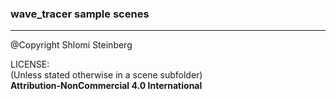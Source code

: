 ### wave_tracer sample scenes

------

@Copyright Shlomi Steinberg

LICENSE:\
(Unless stated otherwise in a scene subfolder)\
**Attribution-NonCommercial 4.0 International**
